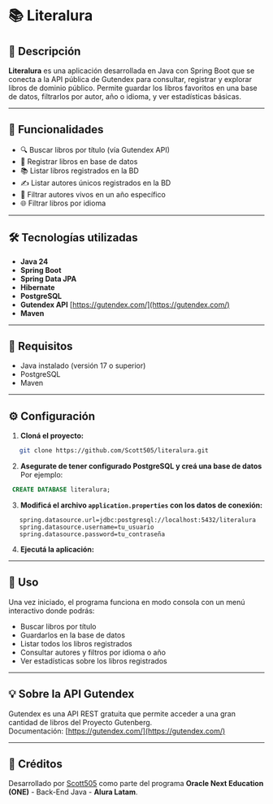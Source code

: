 # 📚 Literalura

## 🚀 Descripción

**Literalura** es una aplicación desarrollada en Java con Spring Boot que se conecta a la API pública de Gutendex para consultar, registrar y explorar libros de dominio público. 
Permite guardar los libros favoritos en una base de datos, filtrarlos por autor, año o idioma, y ver estadísticas básicas.

---

## 🚀 Funcionalidades

- 🔍 Buscar libros por título (vía Gutendex API)
- 💾 Registrar libros en base de datos
- 📚 Listar libros registrados en la BD
- ✍️ Listar autores únicos registrados en la BD
- 🧓 Filtrar autores vivos en un año específico
- 🌐 Filtrar libros por idioma

---

## 🛠 Tecnologías utilizadas

- **Java 24**
- **Spring Boot**
- **Spring Data JPA**
- **Hibernate**
- **PostgreSQL**
- **Gutendex API** [https://gutendex.com/](https://gutendex.com/)
- **Maven**

---

  ## 🧰 Requisitos

- Java instalado (versión 17 o superior)
- PostgreSQL
- Maven

---

## ⚙️ Configuración

1. **Cloná el proyecto:**

```bash
   git clone https://github.com/Scott505/literalura.git
```

2. **Asegurate de tener configurado PostgreSQL y creá una base de datos**
   Por ejemplo:

  ```sql
   CREATE DATABASE literalura;
  ```

3. **Modificá el archivo `application.properties` con los datos de conexión:**

```properties
   spring.datasource.url=jdbc:postgresql://localhost:5432/literalura  
   spring.datasource.username=tu_usuario  
   spring.datasource.password=tu_contraseña
```

4. **Ejecutá la aplicación:**
   
---

## 🧪 Uso

Una vez iniciado, el programa funciona en modo consola con un menú interactivo donde podrás:

- Buscar libros por título
- Guardarlos en la base de datos
- Listar todos los libros registrados
- Consultar autores y filtros por idioma o año
- Ver estadísticas sobre los libros registrados

---

## 💡 Sobre la API Gutendex

Gutendex es una API REST gratuita que permite acceder a una gran cantidad de libros del Proyecto Gutenberg.  
Documentación: [https://gutendex.com/](https://gutendex.com/)

---

## 🙌 Créditos

Desarrollado por [Scott505](https://github.com/Scott505) como parte del programa **Oracle Next Education (ONE)** - Back-End Java - **Alura Latam**.
